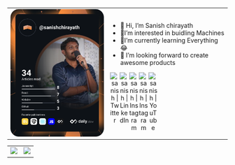 <!-- https://github.com/anuraghazra/github-readme-stats -->
<table cellpadding="0">
<tr style="padding: 0"> 
<td valign="top" width="441">
<a href="https://app.daily.dev/sanishchirayath"><img src="https://github.com/sanishchirayath1/sanishchirayath1/blob/main/devcard.svg" width="350" alt="Sanish Chirayath's Dev Card"/></a>
</td>

<td valign="center" width="441"> 
<ul>
<li>👋 Hi, I’m Sanish chirayath</li>
<li>👀I’m interested in buidling Machines</li>
<li>🌱I’m currently learning Everything😂</li>
<li>💞️ I’m looking forward to create awesome products</li>
</ul>
<div width="441px" align="center">
<a href="https://twitter.com/sanishch"  ><img align="left" alt="sanish | Twitter" width="22px" src="https://www.iconsdb.com/icons/preview/white/twitter-xxl.png" /></a>
<a href="https://www.linkedin.com/in/sanishchirayath/" ><img  align="left" alt="sanish | LinkedIn" width="22px" src="https://www.iconsdb.com/icons/preview/white/linkedin-3-xxl.png" /></a>
<a href="https://www.instagram.com/sanish_sunny_/" ><img  align="left" alt="sanish | Instagram" width="22px" src="https://www.iconsdb.com/icons/preview/white/instagram-xxl.png" /></a>
<a href="https://www.facebook.com/schirayath" ><img  align="left" alt="sanish | Instagram" width="22px" src="https://www.iconsdb.com/icons/preview/white/facebook-3-xxl.png" /></a>
<a href="https://www.youtube.com/channel/UCAwZvmOxYHMlWvAjj4WzZ6A" ><img  align="left" alt="sanish | YouTube" width="22px" src="https://www.iconsdb.com/icons/preview/white/youtube-xxl.png" /></a>
</div>
</td>
</tr>
</table>
<table cellpadding="0">
<tr style="padding: 0">
<!-- GitHub Stats Card -->  
<td valign="top"><img height="200" src="https://github-readme-stats.vercel.app/api/top-langs/?username=sanishchirayath1&layout=compact&show_icons=true&title_color=ffffff&icon_color=34abeb&text_color=daf7dc&bg_color=151515&langs_count=10"/></td>
<!-- GitHub Top Language Card -->
<td valign="top"><img height="200" src="https://github-readme-stats.vercel.app/api?username=sanishchirayath1&show_icons=true&theme=chartreuse-dark"/></td>
</tr>
</table>
